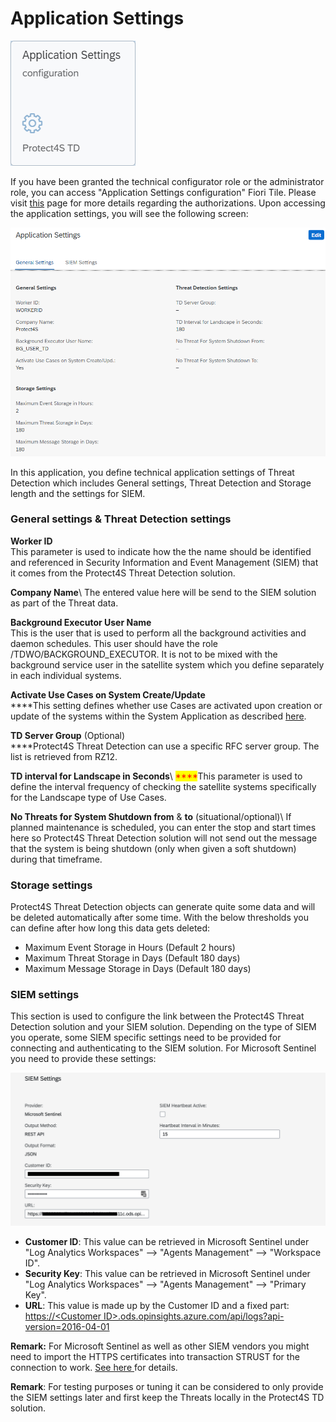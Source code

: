 # Application Settings

![Application Settings configuration](<../.gitbook/assets/image (29).png>)

If you have been granted the technical configurator role or the administrator role, you can access "Application Settings configuration" Fiori Tile. Please visit [this](systems-in-threat-detection/system-configuration-fiori-application/users-and-authorizations/authorizations.md) page for more details regarding the authorizations. Upon accessing the application settings, you will see the following screen:

![General settings](<../.gitbook/assets/image (20).png>)

In this application, you define technical application settings of Threat Detection which includes General settings, Threat Detection and Storage length and the settings for SIEM.

### **General settings & Threat Detection settings**

**Worker ID**\
This parameter is used to indicate how the the name should be identified and referenced in Security Information and Event Management (SIEM) that it comes from the Protect4S Threat Detection solution.

**Company Name**\ <mark style="color:red;"></mark>The entered value here will be send to the SIEM solution as part of the Threat data.

**Background Executor User Name**\
This is the user that is used to perform all the background activities and daemon schedules. This user should have the role /TDWO/BACKGROUND\_EXECUTOR. It is not to be mixed with the background service user in the satellite system which you define separately in each individual systems.

**Activate Use Cases on System Create/Update**\
****This setting defines whether use Cases are activated upon creation or update of the systems within the System Application as described [here](systems-in-threat-detection/system-configuration-fiori-application/).

**TD Server Group** (Optional)\
****Protect4S Threat Detection can use a specific RFC server group. The list is retrieved from RZ12.

**TD interval for Landscape in Seconds**\ <mark style="color:red;">****</mark>This parameter is used to define the interval frequency of checking the satellite systems specifically for the Landscape type of Use Cases.&#x20;

**No Threats for System Shutdown from** & **to** (situational/optional)\ <mark style="color:red;"></mark>If planned maintenance is scheduled, you can enter the stop and start times here so Protect4S Threat Detection solution will not send out the message that the system is being shutdown (only when given a soft shutdown) during that timeframe.

### **Storage settings**

Protect4S Threat Detection objects can generate quite some data and will be deleted automatically after some time. With the below thresholds you can define after how long this data gets deleted:

* Maximum Event Storage in Hours (Default 2 hours)
* Maximum Threat Storage in Days (Default 180 days)
* Maximum Message Storage in Days (Default 180 days)

### SIEM settings

This section is used to configure the link between the Protect4S Threat Detection solution and your SIEM solution. Depending on the type of SIEM you operate, some SIEM specific settings need to be provided for connecting and authenticating to the SIEM solution. For Microsoft Sentinel you need to provide these settings:

![](<../.gitbook/assets/image (41).png>)

* **Customer ID**: This value can be retrieved in Microsoft Sentinel under "Log Analytics Workspaces" --> "Agents Management" --> "Workspace ID".
* **Security Key**: This value can be retrieved in Microsoft Sentinel under "Log Analytics Workspaces" --> "Agents Management" --> "Primary Key".
* **URL**: This value is made up by the Customer ID and a fixed part: [https://\<Customer ID>.ods.opinsights.azure.com/api/logs?api-version=2016-04-01](../technical-setup/installation/https:/%3CCustomer\_ID%3E.ods.opinsights.azure.com/api/logs)

**Remark:** For Microsoft Sentinel as well as other SIEM vendors you might need to import the HTTPS certificates into transaction STRUST for the connection to work. [See here ](troubleshooting/siem-certificates.md)for details.

**Remark**: For testing purposes or tuning it can be considered to only provide the SIEM settings later and first keep the Threats locally in the Protect4S TD solution.




